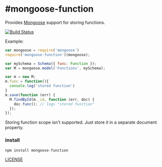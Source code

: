 #mongoose-function
===================

Provides [Mongoose](http://mongoosejs.com) support for storing functions.

[![Build Status](https://secure.travis-ci.org/aheckmann/mongoose-function.png)](http://travis-ci.org/aheckmann/mongoose-function)

Example:

```js
var mongoose = require('mongoose')
require('mongoose-function')(mongoose);

var mySchema = Schema({ func: Function });
var M = mongoose.model('Functions', mySchema);

var m = new M;
m.func = function(){
  console.log('stored function')
}
m.save(function (err) {
  M.findById(m._id, function (err, doc) {
    doc.func(); // logs "stored function"
  });
});
```

Storing function scope isn't supported. Just store it in a separate document property.

### install

```
npm install mongoose-function
```

[LICENSE](https://github.com/aheckmann/mongoose-function/blob/master/LICENSE)
